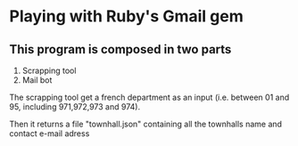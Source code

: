 <h1>Playing with Ruby's Gmail gem</h1>

<h2>This program is composed in two parts</h2>
<ol>
  <li>Scrapping tool</li>
  <li>Mail bot</li>
</ol>

<p>The scrapping tool get a french department as an input (i.e. between 01 and 95, including 971,972,973 and 974).</p>
<p>Then it returns a file "townhall.json" containing all the townhalls name and contact e-mail adress</p>
